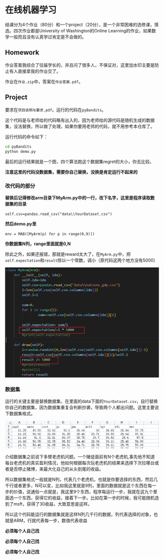 # 在线机器学习

结课分为4个作业（80分）和一个project（20分），是一个非常困难的选修课，慎选。四次作业都是University of Washington的Online Learning的作业，如果数学一般而且没有认真学过肯定是不会做的。

## Homework

作业答案我综合了往届学长的，并且问了很多人，不保证对，这里加水印主要是防止有人直接拿我的作业交了。

作业在`作业.zip`中，答案在`作业答案.pdf`。

## Project

要求在`项目说明与要求.pdf`。运行的代码在`pyBandits`。

这个代码是与老师给的代码略有出入的，因为老师给的源代码是随机生成的数据集，没法替换，所以做了处理，如果你要用老师的代码，就不用参考本仓库了。

运行代码的命令如下：

```bash
cd pyBandits
python demo.py
```

最后的运行结果就是一个图，四个算法跑这个数据集regret的大小，你去比较。

**注意这里的代码没数据集，需要你自己替换，没换是肯定运行不起来的**

### 改代码的部分

**替换后记得修改arm目录下MyArm.py中的一行，改下名字，这里是程序读取数据集的目录**

`self.csv=pandas.read_csv("data\\YourDataset.csv")`

**然后demo.py里**

`env = MAB([MyArm(p) for p in range(0,9)])`

**你数据集N列，range里面就是0,N**

除此之外，如果还报错，那就是reward太大了，在`MyArm.py`中，把`self.expectation`和`result`除以一个常数，调小（原代码这两个地方没有5000）

![image-20230110081023527](README.assets/image-20230110081023527.png)

### 数据集

运行的关键主要是替换数据集，在里面的data下面的`YourDataset.csv`，自行替换你自己的数据集，因为数据集重复会判断抄袭，导致两个人都出问题。这里主要说下数据集格式。

![image-20230109124537070](README.assets/image-20230109124537070.png)

介绍数据集之前说下多臂老虎机问题。一个赌徒面前有N个老虎机,事先他不知道每台老虎机的真实盈利情况，他如何根据每次玩老虎机的结果来选择下次拉哪台或者是否停止赌博，来最大化自己的从头到尾的收益。

所以数据集格式一般就是N列，代表几个老虎机，也就是你要选择的东西，然后几千行或者更多，N可以变，比如我这里就是9列，里面的数据就是这个东西在每一步的价值，说通俗一点就是，我这里9个东西，程序每运行一步，我就在这九个里面选一个东西，获得它的收益，接着下一步。比如在第一步的时候，我可能随机选到了msft，获得了30收益，大致意思是这样。

所以这个代码能运行的数据集就是这样N列几千行的数据，列代表选择的对象，也就是ARM，行就代表每一步，数值代表收益

**必须每个人自己找**

**必须每个人自己找**

**必须每个人自己找**
